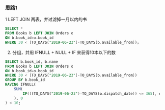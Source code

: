 ### 思路1

1 LEFT JOIN 两表，并过滤掉一月以内的书

```sql
SELECT *
FROM Books b LEFT JOIN Orders o
ON b.book_id=o.book_id
WHERE 30 < (TO_DAYS("2019-06-23")-TO_DAYS(b.available_from));
```

2. 分组，并用 IFNULL + NULL + IF  来获得10本以下的数

```sql
SELECT b.book_id, b.name
FROM Books b LEFT JOIN Orders o
ON b.book_id=o.book_id
WHERE 30 < (TO_DAYS("2019-06-23")-TO_DAYS(b.available_from))
GROUP BY b.book_id
HAVING IFNULL(
    SUM(
        IF(((TO_DAYS("2019-06-23")-TO_DAYS(o.dispatch_date)) <= 365), quantity, 0)
    ), 0
) < 10;
```
